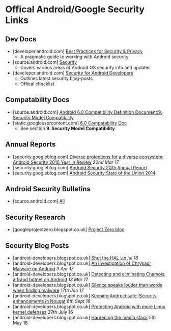 # Offical Android/Google Security Links

## Dev Docs

- [developer.android.com] [Best Practices for Security & Privacy](http://developer.android.com/training/best-security.html)
  - A pragmatic guide to working with Android security
- [source.android.com] [Security](https://source.android.com/security/index.html)
  - Covers various areas of Android OS security info and updates
- [developer.android.com] [Security for Android Developers](https://developer.android.com/topic/security/index.html)
  - Outlines latest security blog-posts
  - Offical checklist

## Compatability Docs

- [source.android.com] [Android 6.0 Compatibility Definition Document:9. Security Model Compatibility](https://source.android.com/compatibility/android-cdd.html#9_security_model_compatibility)
- [static.googleusercontent.com] [6.0 Compatability Doc](http://static.googleusercontent.com/media/source.android.com/en//compatibility/android-cdd.pdf)
  - See section **9. Security Model Compatibility**

## Annual Reports

- [security.googleblog.com] [Diverse protections for a diverse ecosystem: Android Security 2016 Year in Review](https://security.googleblog.com/2017/03/diverse-protections-for-diverse.html) _22nd Mar 17_
- [security.googleblog.com] [Android Security 2015 Annual Report](https://security.googleblog.com/2016/04/android-security-2015-annual-report.html)
- [security.googleblog.com] [Android Security State of the Union 2014](https://security.googleblog.com/2015/04/android-security-state-of-union-2014.html)

## Android Security Bulletins
- [source.android.com] [All](https://source.android.com/security/bulletin/index.html)

## Security Research

- [googleprojectzero.blogspot.co.uk] [Project Zero blog](http://googleprojectzero.blogspot.co.uk/)

## Security Blog Posts

- [android-developers.blogspot.co.uk] [Shut the HAL Up](https://android-developers.googleblog.com/2017/07/shut-hal-up.html) _jul 18_
- [android-developers.blogspot.co.uk] [An investigation of Chrysaor Malware on Android](https://android-developers.googleblog.com/2017/04/an-investigation-of-chrysaor-malware-on.html?utm_source=feedburner&utm_medium=feed&utm_campaign=Feed:+blogspot/hsDu+(Android+Developers+Blog)) _3 Apr 17_
- [android-developers.blogspot.co.uk] [Detecting and eliminating Chamois, a fraud botnet on Android](https://android-developers.googleblog.com/2017/03/detecting-and-eliminating-chamois-fraud.html) _13 Mar 17_
- [android-developers.blogspot.co.uk] [Silence speaks louder than words when finding malware](https://android-developers.googleblog.com/2017/01/findingmalware.html) _17th Jan 17_
- [android-developers.blogspot.co.uk] [Keeping Android safe: Security enhancements in Nougat](http://android-developers.blogspot.co.uk/2016/09/security-enhancements-in-nougat.html) _6th Sept 16_
- [android-developers.blogspot.co.uk] [Protecting Android with more Linux kernel defenses](https://android-developers.blogspot.co.uk/2016/07/protecting-android-with-more-linux.html) 27th July 16
- [android-developers.blogspot.co.uk] [Hardening the media stack](http://android-developers.blogspot.co.uk/2016/05/hardening-media-stack.html) 5th May 16
